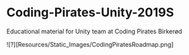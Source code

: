 # Coding-Pirates-Unity-2019S
Educational material for Unity team at Coding Pirates Birkerød

![?][Resources/Static_Images/CodingPiratesRoadmap.png]